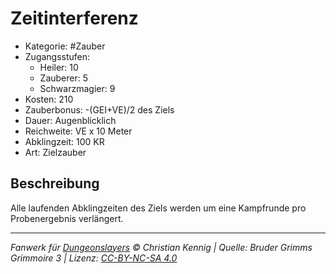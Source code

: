 # Zeitinterferenz

- Kategorie: #Zauber
- Zugangsstufen:
  - Heiler: 10
  - Zauberer: 5
  - Schwarzmagier: 9
- Kosten: 210
- Zauberbonus: -(GEI+VE)/2 des Ziels
- Dauer: Augenblicklich
- Reichweite: VE x 10 Meter
- Abklingzeit: 100 KR
- Art: Zielzauber

## Beschreibung

Alle laufenden Abklingzeiten des Ziels werden um eine Kampfrunde pro Probenergebnis verlängert.

---

_Fanwerk für [Dungeonslayers](https://www.dungeonslayers.net/) © Christian Kennig | Quelle: Bruder Grimms Grimmoire 3 | Lizenz: [CC-BY-NC-SA 4.0](https://creativecommons.org/licenses/by-nc-sa/4.0/deed.de)_
